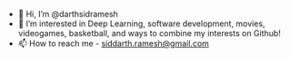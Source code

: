 - 👋 Hi, I’m @darthsidramesh
- 👀 I’m interested in Deep Learning, software development, movies, videogames, basketball, and ways to combine my interests on Github! 
- 📫 How to reach me - siddarth.ramesh@gmail.com

<!---
darthsidramesh/darthsidramesh is a ✨ special ✨ repository because its `README.md` (this file) appears on your GitHub profile.
You can click the Preview link to take a look at your changes.
--->
